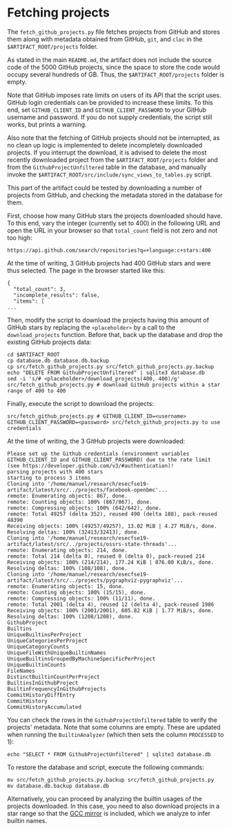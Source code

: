 # Fetching projects

The `fetch_github_projects.py` file fetches projects from GitHub and stores them along with metadata obtained from GitHub, `git`, and `cloc` in the `$ARTIFACT_ROOT/projects` folder.

As stated in the main `README.md`, the artifact does not include the source code of the 5000 GitHub projects, since the space to store the code would occupy several hundreds of GB. Thus, the `$ARTIFACT_ROOT/projects` folder is empty.

Note that GitHub imposes rate limits on users of its API that the script uses. GitHub login credentials can be provided to increase these limits. To this end, set `GITHUB_CLIENT_ID` and `GITHUB_CLIENT_PASSWORD` to your GitHub username and password. If you do not supply credentials, the script still works, but prints a warning.

Also note that the fetching of GitHub projects should not be interrupted, as no clean up logic is implemented to delete incompletely downloaded projects. If you interrupt the download, it is advised to delete the most recently downloaded project from the `$ARTIFACT_ROOT/projects` folder and from the `GithubProjectUnfiltered` table in the database, and manually invoke the `$ARTIFACT_ROOT/src/include/sync_views_to_tables.py` script.

This part of the artifact could be tested by downloading a number of projects from GitHub, and checking the metadata stored in the database for them.

First, choose how many GitHub stars the projects downloaded should have. To this end, vary the integer (currently set to 400) in the following URL and open the URL in your browser so that `total_count` field is not zero and not too high:

```
https://api.github.com/search/repositories?q=+language:c+stars:400
```

At the time of writing, 3 GitHub projects had 400 GitHub stars and were thus selected. The page in the browser started like this:

```
{
  "total_count": 3,
  "incomplete_results": false,
  "items": [
...
```


Then, modify the script to download the projects having this amount of GitHub stars by replacing the `<placeholder>` by a call to the `download_projects` function. Before that, back up the database and drop the existing GitHub projects data:


```
cd $ARTIFACT_ROOT
cp database.db database.db.backup
cp src/fetch_github_projects.py src/fetch_github_projects.py.backup
echo "DELETE FROM GithubProjectUnfiltered" | sqlite3 database.db
sed -i 's/# <placeholder>/download_projects(400, 400)/g' src/fetch_github_projects.py # download GitHub projects within a star range of 400 to 400
```

Finally, execute the script to download the projects:

```
src/fetch_github_projects.py # GITHUB_CLIENT_ID=<username> GITHUB_CLIENT_PASSWORD=<password> src/fetch_github_projects.py to use credentials
```

At the time of writing, the 3 GitHub projects were downloaded:

```
Please set up the Github credentials (environment variables GITHUB_CLIENT_ID and GITHUB_CLIENT_PASSWORD) due to the rate limit (see https://developer.github.com/v3/#authentication)!
parsing projects with 400 stars
starting to process 3 items
Cloning into '/home/manuel/research/esecfse19-artifact/latest/src/../projects/facebook-openbmc'...
remote: Enumerating objects: 867, done.
remote: Counting objects: 100% (867/867), done.
remote: Compressing objects: 100% (642/642), done.
remote: Total 49257 (delta 352), reused 490 (delta 188), pack-reused 48390
Receiving objects: 100% (49257/49257), 13.02 MiB | 4.27 MiB/s, done.
Resolving deltas: 100% (32413/32413), done.
Cloning into '/home/manuel/research/esecfse19-artifact/latest/src/../projects/ossrs-state-threads'...
remote: Enumerating objects: 214, done.
remote: Total 214 (delta 0), reused 0 (delta 0), pack-reused 214
Receiving objects: 100% (214/214), 177.24 KiB | 876.00 KiB/s, done.
Resolving deltas: 100% (108/108), done.
Cloning into '/home/manuel/research/esecfse19-artifact/latest/src/../projects/pygraphviz-pygraphviz'...
remote: Enumerating objects: 15, done.
remote: Counting objects: 100% (15/15), done.
remote: Compressing objects: 100% (11/11), done.
remote: Total 2001 (delta 4), reused 12 (delta 4), pack-reused 1986
Receiving objects: 100% (2001/2001), 605.82 KiB | 1.77 MiB/s, done.
Resolving deltas: 100% (1208/1208), done.
GithubProject
Builtins
UniqueBuiltinsPerProject
UniqueCategoriesPerProject
UniqueCategoryCounts
UniqueFileWithUniqueBuiltinNames
UniqueBuiltinsGroupedByMachineSpecificPerProject
UniqueBuiltinCounts
FileNames
DistinctBuiltinCountPerProject
BuiltinsInGithubProject
BuiltinFrequencyInGithubProjects
CommitHistoryDiffEntry
CommitHistory
CommitHistoryAccumulated
```

You can check the rows in the `GithubProjectUnfiltered` table to verify the projects' metadata. Note that some columns are empty. These are updated when running the `BuiltinAnalyzer` (which then sets the column `PROCESSED` to 1):

```
echo "SELECT * FROM GithubProjectUnfiltered" | sqlite3 database.db
```

To restore the database and script, execute the following commands:

```
mv src/fetch_github_projects.py.backup src/fetch_github_projects.py
mv database.db.backup database.db
```

Alternatively, you can proceed by analyzing the builtin usages of the projects downloaded. In this case, you need to also download projects in a star range so that the [GCC mirror](https://github.com/gcc-mirror/gcc) is included, which we analyze to infer builtin names.
